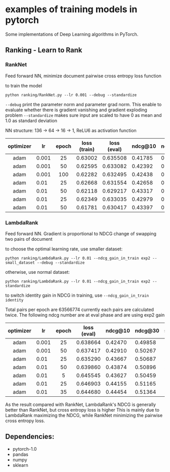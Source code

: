 # examples of training models in pytorch

Some implementations of Deep Learning algorithms in PyTorch.

## Ranking - Learn to Rank

### RankNet
Feed forward NN, minimize document pairwise cross entropy loss function

to train the model
```
python ranking/RankNet.py --lr 0.001 --debug --standardize
```
`--debug` print the parameter norm and parameter grad norm. This enable to evaluate whether there is gradient vanishing and gradient exploding problem
`--standardize` makes sure input are scaled to have 0 as mean and 1.0 as standard deviation

NN structure: 136 -> 64 -> 16 -> 1, ReLU6 as activation function

| optimizer| lr | epoch |loss (train)|loss (eval)| ndcg@10 | ndcg@30 | sec/epoch | Factorization | pairs/sec |
| :----:| ------ |:-----:|------------|-----------|---------| -----| ----------| --------------- | ----------- |
| adam  | 0.001  |  25 | 0.63002 | 0.635508 | 0.41785 | 0.49337 | 312 | loss func | 203739 |
| adam  | 0.001  |  50 | 0.62595 | 0.633082 | 0.42392 | 0.49771 | 312 | loss func | 203739 |
| adam  | 0.001  | 100 | 0.62282 | 0.632495 | 0.42438 | 0.49817 | 312 | loss func | 203739 |
| adam  | 0.01   | 25  | 0.62668 | 0.631554 | 0.42658 | 0.50032 | 312 | loss func | 203739 |
| adam  | 0.01   | 50  | 0.62118 | 0.629217 | 0.43317 | 0.50533 | 312 | loss func | 203739 |
| adam  | 0.01 | 25 | 0.62349 | 0.633035 | 0.42979 | 0.50108 | 202 | gradient | 314687 |
| adam  | 0.01 | 50 | 0.61781 | 0.630417 | 0.43397 | 0.50540 | 202 | gradient | 314687 |

### LambdaRank
Feed forward NN. Gradient is proportional to NDCG change of swapping two pairs of document

to choose the optimal learning rate, use smaller dataset:
```
python ranking/LambdaRank.py --lr 0.01 --ndcg_gain_in_train exp2 --small_dataset --debug --standardize
```
otherwise, use normal dataset:
```
python ranking/LambdaRank.py --lr 0.01 --ndcg_gain_in_train exp2 --standardize
```
to switch identity gain in NDCG in training, use `--ndcg_gain_in_train identity`

Total pairs per epoch are 63566774 currently each pairs are calculated twice.
The following ndcg number are at eval phase and are using exp2 gain

| optimizer| lr | epoch |loss (eval)| ndcg@10 | ndcg@30 | sec/epoch | Gain func | pairs/sec |
| :----:| ------ |:-----:|-----------|---------| -----| ----------| --------------- | ----------- |
| adam  | 0.001  |  25 | 0.638664 | 0.42470 | 0.49858 | 204 | identity | 311602 |
| adam  | 0.001  |  50 | 0.637417 | 0.42910 | 0.50267 | 204 | identity | 311602 |
| adam  | 0.01   | 25  | 0.635290 | 0.43667 | 0.50687 | 204 | identity | 311602 |
| adam  | 0.01   | 50  | 0.639860 | 0.43874 | 0.50896 | 204 | identity | 311602 |
| adam  | 0.01   | 5   | 0.645545 | 0.43627 | 0.50459 | 208 | exp2 | 304876 |
| adam  | 0.01   | 25  | 0.646903 | 0.44155 | 0.51165 | 208 | exp2 | 304876 |
| adam  | 0.01   | 35  | 0.644680 | 0.44454 | 0.51364 | 208 | exp2 | 304876 |

As the result compared with RankNet, LambdaRank's NDCG is generally better than RankNet, but cross entropy loss is higher
This is mainly due to LambdaRank maximizing the NDCG, while RankNet minimizing the pairwise cross entropy loss.


## Dependencies:
* pytorch-1.0
* pandas
* numpy
* sklearn

